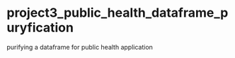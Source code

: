 # project3_public_health_dataframe_puryfication
purifying a dataframe for public health application
